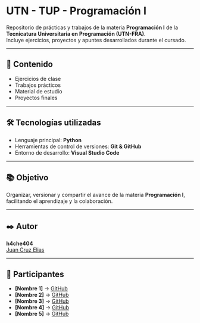 # UTN - TUP - Programación I

Repositorio de prácticas y trabajos de la materia **Programación I** de la **Tecnicatura Universitaria en Programación (UTN-FRA)**.  
Incluye ejercicios, proyectos y apuntes desarrollados durante el cursado.

---

## 📌 Contenido
- Ejercicios de clase
- Trabajos prácticos
- Material de estudio
- Proyectos finales

---

## 🛠️ Tecnologías utilizadas
- Lenguaje principal: **Python**
- Herramientas de control de versiones: **Git & GitHub**
- Entorno de desarrollo: **Visual Studio Code**

---

## 📚 Objetivo
Organizar, versionar y compartir el avance de la materia **Programación I**, facilitando el aprendizaje y la colaboración.

---

## ✒️ Autor
**h4che404**  
[Juan Cruz Elias](https://github.com/h4che404)

---

## 👥 Participantes 
- **[Nombre 1]** → [GitHub](https://github.com/usuario1)  
- **[Nombre 2]** → [GitHub](https://github.com/usuario2)  
- **[Nombre 3]** → [GitHub](https://github.com/usuario3)
- **[Nombre 4]** → [GitHub](https://github.com/usuario3)
- **[Nombre 5]** → [GitHub](https://github.com/usuario3)
